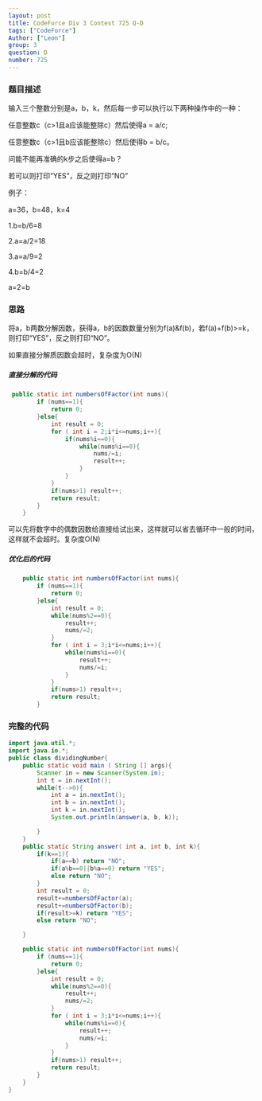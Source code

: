 ```yaml
---
layout: post
title: CodeForce Div 3 Contest 725 Q-D
tags: ["CodeForce"]
Author: ["Leon"]
group: 3
question: D
number: 725
---
```

### 题目描述

输入三个整数分别是a，b，k，然后每一步可以执行以下两种操作中的一种：

任意整数c（c>1且a应该能整除c）然后使得a = a/c;

任意整数c（c>1且b应该能整除c）然后使得b = b/c。

问能不能再准确的k步之后使得a=b？

若可以则打印“YES”，反之则打印“NO”

例子：

a=36，b=48，k=4

1.b=b/6=8

2.a=a/2=18

3.a=a/9=2

4.b=b/4=2

a=2=b

### 思路

将a，b两数分解因数，获得a，b的因数数量分别为f(a)&f(b)，若f(a)+f(b)>=k，则打印“YES”，反之则打印“NO”。

如果直接分解质因数会超时，复杂度为O(N)

##### 直接分解的代码

```java
 public static int numbersOfFactor(int nums){
        if (nums==1){
            return 0;
        }else{
            int result = 0;
            for ( int i = 2;i*i<=nums;i++){
                if(nums%i==0){
                    while(nums%i==0){
                        nums/=i;
                        result++;
                    }
                }
            }
            if(nums>1) result++;
            return result;
        }
    }
```



可以先将数字中的偶数因数给直接给试出来，这样就可以省去循环中一般的时间，这样就不会超时。复杂度O(N)

##### 优化后的代码

```java
    public static int numbersOfFactor(int nums){
        if (nums==1){
            return 0;
        }else{
            int result = 0;
            while(nums%2==0){
                result++;
                nums/=2;
            }
            for ( int i = 3;i*i<=nums;i++){
                while(nums%i==0){
                    result++;
                    nums/=i;
                }
            }
            if(nums>1) result++;
            return result;
        }
```



### 完整的代码

```java
import java.util.*;
import java.io.*;
public class dividingNumber{
    public static void main ( String [] args){
        Scanner in = new Scanner(System.in);
        int t = in.nextInt();
        while(t-->0){
            int a = in.nextInt();
            int b = in.nextInt();
            int k = in.nextInt();
            System.out.println(answer(a, b, k));

        }
    }
    public static String answer( int a, int b, int k){
        if(k==1){
            if(a==b) return "NO";
            if(a%b==0||b%a==0) return "YES";
            else return "NO";
        }
        int result = 0;
        result+=numbersOfFactor(a);
        result+=numbersOfFactor(b);
        if(result>=k) return "YES";
        else return "NO";

    }

    public static int numbersOfFactor(int nums){
        if (nums==1){
            return 0;
        }else{
            int result = 0;
            while(nums%2==0){
                result++;
                nums/=2;
            }
            for ( int i = 3;i*i<=nums;i++){
                while(nums%i==0){
                    result++;
                    nums/=i;
                }
            }
            if(nums>1) result++;
            return result;
        }
    }
}
```

